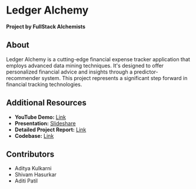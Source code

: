 

# Ledger Alchemy
**Project by FullStack Alchemists**

## About

Ledger Alchemy is a cutting-edge financial expense tracker application that employs advanced data mining techniques. It's designed to offer personalized financial advice and insights through a predictor-recommender system. This project represents a significant step forward in financial tracking technologies.


## Additional Resources
- **YouTube Demo:** [Link](https://youtu.be/HXaDWtv0cmk)
- **Presentation:** [Slideshare](https://www.slideshare.net/patiladiti752/ledger-alchemy-255-data-miningpdf)
- **Detailed Project Report:** [Link](https://github.com/Fullstack-Alchemists-SJSU/ledger-alchemy-recommender/blob/7499ea6c14cb6ac01cfe97e459e065aabbcc6b8f/CMPE255-Project%20Report%20Document.pdf)
- **Codebase:** [Link](https://github.com/Fullstack-Alchemists-SJSU/ledger-alchemy-recommender/blob/master/Ledger_Alchemy_Recommender_Preprocessing.ipynb)


## Contributors
* Aditya Kulkarni
* Shivam Hasurkar
* Aditi Patil

